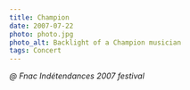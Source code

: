 ```yaml
---
title: Champion
date: 2007-07-22
photo: photo.jpg
photo_alt: Backlight of a Champion musician
tags: Concert
---
```


_@ Fnac Indétendances 2007 festival_
